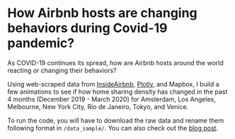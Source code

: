 # How Airbnb hosts are changing behaviors during Covid-19 pandemic?

As COVID-19 continues its spread, how are Airbnb hosts around the world reacting or changing their behaviors?

Using web-scraped data from [InsideAirbnb](http://insideairbnb.com/), [Plotly](https://plotly.com/), and Mapbox, I build a few animations to see if how home sharing density has changed in the past 4 months (December 2019 - March 2020) for Amsterdam, Los Angeles, Melbourne, New York City, Rio de Janeiro, Tokyo, and Venice.

To run the code, you will have to download the raw data and rename them following format in `/data_sample/`. You can also check out the [blog post](https://taidn.site/airbnb-covid19-trends/).
